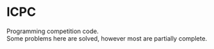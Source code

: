 # ICPC
Programming competition code.  
Some problems here are solved, however most are partially complete.
